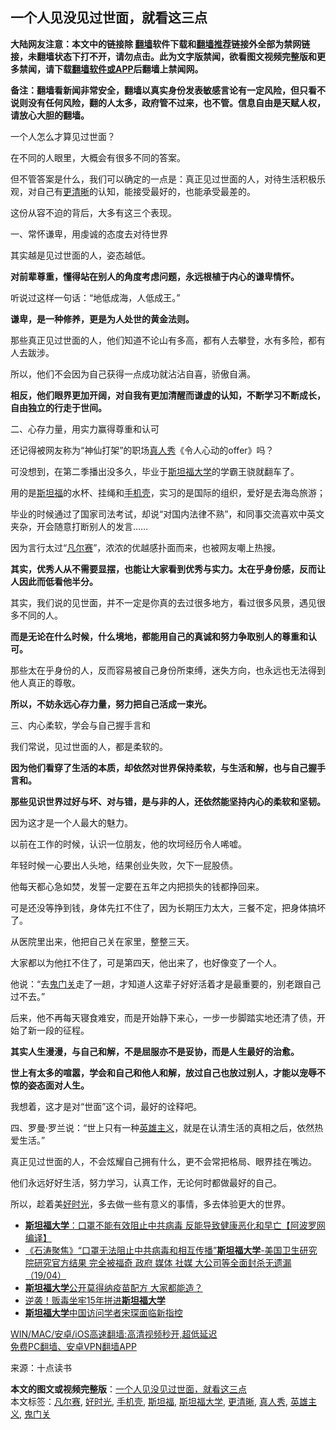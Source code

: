  <h2>一个人见没见过世面，就看这三点</h2> <p class="notice"><b>大陆网友注意：本文中的链接除 <a href="https://github.com/bannedbook/fanqiang" >翻墙</a>软件下载和<a href="https://github.com/killgcd/justmysocks/blob/master/README.md">翻墙推荐</a>链接外全部为禁网链接，未翻墙状态下打不开，请勿点击。此为文字版禁闻，欲看图文视频完整版和更多禁闻，请下载<a href="https://github.com/bannedbook/fanqiang">翻墙软件或APP</a>后翻墙上禁闻网。</p><p>备注：翻墙看新闻非常安全，翻墙以真实身份发表敏感言论有一定风险，但只看不说则没有任何风险，翻的人太多，政府管不过来，也不管。信息自由是天赋人权，请放心大胆的翻墙。</b></p>  <div class="entry"> <p>一个人怎么才算见过世面？</p> <p>在不同的人眼里，大概会有很多不同的答案。</p> <p>但不管答案是什么，我们可以确定的一点是：真正见过世面的人，对待生活积极乐观，对自己有<a href="https://www.bannedbook.org/bnews/tag/%E6%9B%B4%E6%B8%85%E6%99%B0/" class="st_tag internal_tag" rel="tag" title="标签 更清晰 下的日志">更清晰</a>的认知，能接受最好的，也能承受最差的。</p> <p>这份从容不迫的背后，大多有这三个表现。</p> <p>一、常怀谦卑，用虔诚的态度去对待世界</p> <p>其实越是见过世面的人，姿态越低。</p> <p><strong>对前辈尊重，懂得站在别人的角度考虑问题，永远根植于内心的谦卑情怀。</strong></p> <p>听说过这样一句话：“地低成海，人低成王。”</p> <p><strong>谦卑，是一种修养，更是为人处世的黄金法则。</strong></p> <p>那些真正见过世面的人，他们知道不论山有多高，都有人去攀登，水有多险，都有人去跋涉。</p> <p>所以，他们不会因为自己获得一点成功就沾沾自喜，骄傲自满。</p>  <p><strong>相反，他们眼界更加开阔，对自我有更加清醒而谦虚的认知，不断学习不断成长，自由独立的行走于世间。</strong></p> <p>二、心存力量，用实力赢得尊重和认可</p> <p>还记得被网友称为“神仙打架”的职场<a href="https://www.bannedbook.org/bnews/tag/%E7%9C%9F%E4%BA%BA%E7%A7%80/" class="st_tag internal_tag" rel="tag" title="标签 真人秀 下的日志">真人秀</a>《令人心动的offer》吗？</p> <p>可没想到，在第二季播出没多久，毕业于<a href="https://www.bannedbook.org/bnews/tag/%E6%96%AF%E5%9D%A6%E7%A6%8F%E5%A4%A7%E5%AD%A6/" class="st_tag internal_tag" rel="tag" title="标签 斯坦福大学 下的日志">斯坦福大学</a>的学霸王骁就翻车了。</p> <p>用的是<a href="https://www.bannedbook.org/bnews/tag/%e6%96%af%e5%9d%a6%e7%a6%8f/" class="st_tag internal_tag" rel="tag" title="标签 斯坦福 下的日志">斯坦福</a>的水杯、挂绳和<a href="https://www.bannedbook.org/bnews/tag/%E6%89%8B%E6%9C%BA%E5%A3%B3/" class="st_tag internal_tag" rel="tag" title="标签 手机壳 下的日志">手机壳</a>，实习的是国际的组织，爱好是去海岛旅游；</p> <p>毕业的时候通过了国家司法考试，却说“对国内法律不熟”，和同事交流喜欢中英文夹杂，开会随意打断别人的发言……</p> <p>因为言行太过“<a href="https://www.bannedbook.org/bnews/tag/%E5%87%A1%E5%B0%94%E8%B5%9B/" class="st_tag internal_tag" rel="tag" title="标签 凡尔赛 下的日志">凡尔赛</a>”，浓浓的优越感扑面而来，也被网友嘲上热搜。</p> <p><strong>其实，优秀人从不需要显摆，也能让大家看到优秀与实力。太在乎身份感，反而让人因此而低看他半分。</strong></p> <p>其实，我们说的见世面，并不一定是你真的去过很多地方，看过很多风景，遇见很多不同的人。</p> <p><strong>而是无论在什么时候，什么境地，都能用自己的真诚和努力争取别人的尊重和认可。</strong></p> <p>那些太在乎身份的人，反而容易被自己身份所束缚，迷失方向，也永远也无法得到他人真正的尊敬。</p>  <p><strong>所以，不妨永远心存力量，努力把自己活成一束光。</strong></p> <p>三、内心柔软，学会与自己握手言和</p> <p>我们常说，见过世面的人，都是柔软的。</p> <p><strong>因为他们看穿了生活的本质，却依然对世界保持柔软，与生活和解，也与自己握手言和。</strong></p> <p><strong>那些见识世界过好与坏、对与错，是与非的人，还依然能坚持内心的柔软和坚韧。</strong></p> <p>因为这才是一个人最大的魅力。</p> <p>以前在工作的时候，认识一位朋友，他的坎坷经历令人唏嘘。</p> <p>年轻时候一心要出人头地，结果创业失败，欠下一屁股债。</p> <p>他每天都心急如焚，发誓一定要在五年之内把损失的钱都挣回来。</p> <p>可是还没等挣到钱，身体先扛不住了，因为长期压力太大，三餐不定，把身体搞坏了。</p> <p>从医院里出来，他把自己关在家里，整整三天。</p>  <p>大家都以为他扛不住了，可是第四天，他出来了，也好像变了一个人。</p> <p>他说：“去<a href="https://www.bannedbook.org/bnews/tag/%E9%AC%BC%E9%97%A8%E5%85%B3/" class="st_tag internal_tag" rel="tag" title="标签 鬼门关 下的日志">鬼门关</a>走了一趟，才知道人这辈子好好活着才是最重要的，别老跟自己过不去。”</p> <p>后来，他不再每天寝食难安，而是开始静下来心，一步一步脚踏实地还清了债，开始了新一段的征程。</p> <p><strong>其实人生漫漫，与自己和解，不是屈服亦不是妥协，而是人生最好的治愈。</strong></p> <p><strong>世上有太多的喧嚣，学会和自己和他人和解，放过自己也放过别人，才能以宠辱不惊的姿态面对人生。</strong></p> <p>我想着，这才是对“世面”这个词，最好的诠释吧。</p> <p>四、罗曼·罗兰说：“世上只有一种<a href="https://www.bannedbook.org/bnews/tag/%E8%8B%B1%E9%9B%84%E4%B8%BB%E4%B9%89/" class="st_tag internal_tag" rel="tag" title="标签 英雄主义 下的日志">英雄主义</a>，就是在认清生活的真相之后，依然热爱生活。”</p> <p>真正见过世面的人，不会炫耀自己拥有什么，更不会常把格局、眼界挂在嘴边。</p> <p>他们永远好好生活，努力学习，认真工作，无论何时都做最好的自己。</p> <p>所以，趁着美<a href="https://www.bannedbook.org/bnews/tag/%E5%A5%BD%E6%97%B6%E5%85%89/" class="st_tag internal_tag" rel="tag" title="标签 好时光 下的日志">好时光</a>，多去做一些有意义的事情，多去体验更大的世界。</p> <ul class='op-related-articles' title='相关阅读'> <li><a href='https://www.bannedbook.org/bnews/cnnews/20210420/1530095.html' target='_blank'><b>斯坦福大学</b>：口罩不能有效阻止中共病毒 反能导致健康恶化和早亡【阿波罗网编译】</a></li> <li><a href='https://www.bannedbook.org/bnews/bannedvideo/20210420/1529606.html' target='_blank'>《石涛聚焦》“口罩无法阻止中共病毒和相互传播”<b>斯坦福大学</b>-美国卫生研究院研究官方结果 完全被福奇 政府 媒体 社媒 大公司等全面封杀无遗漏（19/04）</a></li> <li><a href='https://www.bannedbook.org/bnews/cnnews/20210402/1518150.html' target='_blank'><b>斯坦福大学</b>公开莫得纳疫苗配方 大家都能造？</a></li> <li><a href='https://www.bannedbook.org/bnews/cnnews/20210227/1495115.html' target='_blank'>逆袭！贩毒坐牢15年拼进<b>斯坦福大学</b></a></li> <li><a href='https://www.bannedbook.org/bnews/bannedvideo/20210221/1490996.html' target='_blank'><b>斯坦福大学</b>中国访问学者宋琛面临新指控</a></li> </ul> <p class="texttj"> <a href="https://github.com/bannedbook/fanqiang/wiki/V2ray%E6%9C%BA%E5%9C%BA" target="_blank">WIN/MAC/安卓/iOS高速翻墙:高清视频秒开,超低延迟</a><br/> <a href="https://github.com/bannedbook/fanqiang/wiki/%E7%A6%81%E9%97%BB%E7%BD%91%E5%AE%89%E5%8D%93%E7%BF%BB%E5%A2%99%E6%96%B0%E9%97%BBAPP" target="_blank">免费PC翻墙、安卓VPN翻墙APP</a></p> <p> 来源：十点读书 </p><a name='sharetosocial'></a>       <div><b>本文的图文或视频完整版</b>：<a href='https://www.bannedbook.org/bnews/funmedia/20210427/1534412.html'>一个人见没见过世面，就看这三点</a></div>  </div><!--END ENTRY--> <div class="postfooter"> <div>本文标签：<a href="https://www.bannedbook.org/bnews/tag/%E5%87%A1%E5%B0%94%E8%B5%9B/" rel="tag">凡尔赛</a>, <a href="https://www.bannedbook.org/bnews/tag/%E5%A5%BD%E6%97%B6%E5%85%89/" rel="tag">好时光</a>, <a href="https://www.bannedbook.org/bnews/tag/%E6%89%8B%E6%9C%BA%E5%A3%B3/" rel="tag">手机壳</a>, <a href="https://www.bannedbook.org/bnews/tag/%e6%96%af%e5%9d%a6%e7%a6%8f/" rel="tag">斯坦福</a>, <a href="https://www.bannedbook.org/bnews/tag/%E6%96%AF%E5%9D%A6%E7%A6%8F%E5%A4%A7%E5%AD%A6/" rel="tag">斯坦福大学</a>, <a href="https://www.bannedbook.org/bnews/tag/%E6%9B%B4%E6%B8%85%E6%99%B0/" rel="tag">更清晰</a>, <a href="https://www.bannedbook.org/bnews/tag/%E7%9C%9F%E4%BA%BA%E7%A7%80/" rel="tag">真人秀</a>, <a href="https://www.bannedbook.org/bnews/tag/%E8%8B%B1%E9%9B%84%E4%B8%BB%E4%B9%89/" rel="tag">英雄主义</a>, <a href="https://www.bannedbook.org/bnews/tag/%E9%AC%BC%E9%97%A8%E5%85%B3/" rel="tag">鬼门关</a></div>  </div><!--END POSTFOOTER--> 